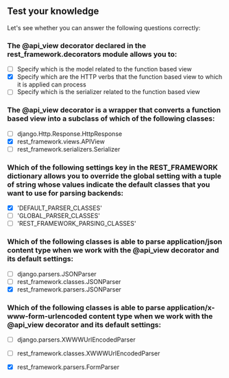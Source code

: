 ## Test your knowledge
Let's see whether you can answer the following questions correctly:

### The @api\_view decorator declared in the rest\_framework.decorators module allows you to:
- [ ] Specify which is the model related to the function based view
- [x] Specify which are the HTTP verbs that the function based view to which it is applied can process
- [ ] Specify which is the serializer related to the function based view

### The @api\_view decorator is a wrapper that converts a function based view into a subclass of which of the following classes:
- [ ] django.Http.Response.HttpResponse
- [x] rest\_framework.views.APIView
- [ ] rest\_framework.serializers.Serializer

### Which of the following settings key in the REST\_FRAMEWORK dictionary allows you to override the global setting with a tuple of string whose values indicate the default classes that you want to use for parsing backends:
- [x] 'DEFAULT\_PARSER\_CLASSES'
- [ ] 'GLOBAL\_PARSER\_CLASSES'
- [ ] 'REST\_FRAMEWORK\_PARSING\_CLASSES'

### Which of the following classes is able to parse application/json content type when we work with the @api\_view decorator and its default settings:
- [ ] django.parsers.JSONParser
- [ ] rest\_framework.classes.JSONParser
- [x] rest\_framework.parsers.JSONParser

### Which of the following classes is able to parse application/x-www-form-urlencoded content type when we work with the @api\_view decorator and its default settings:
- [ ] django.parsers.XWWWUrlEncodedParser
- [ ] rest\_framework.classes.XWWWUrlEncodedParser
- [x] rest\_framework.parsers.FormParser

